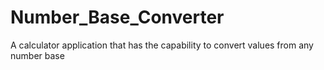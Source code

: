 # Number_Base_Converter
A calculator application that has the capability to convert values from any number base
